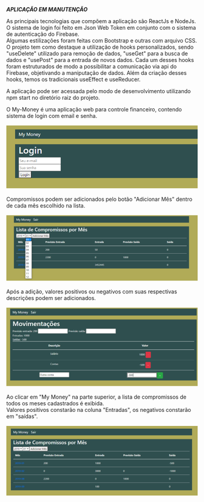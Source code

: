 ***APLICAÇÃO EM MANUTENÇÃO***<br/>

As principais tecnologias que compõem a aplicação são ReactJs e NodeJs. O sistema de login foi feito em Json Web Token em conjunto com o sistema de autenticação do Firebase.<br/> Algumas estilizações foram feitas com Bootstrap e outras com arquivo CSS. <br/>O projeto tem como destaque a utilização de hooks personalizados, sendo "useDelete" utilizado para remoção de dados, "useGet" para a busca de dados e "usePost" para a entrada de novos dados. Cada um desses hooks foram estruturados de modo a possibilitar a comunicação via api do Firebase, objetivando a maniputação de dados. Além da criação desses hooks, temos os tradicionais useEffect e useReducer. <br/>

A aplicação pode ser acessada pelo modo de desenvolvimento utilizando npm start no diretório raiz do projeto. 

O My-Money é uma aplicação web para controle financeiro, contendo sistema de login com email e senha. <br/><br/>
<img src="/src/Image/home.png"> <br/><br/>
Compromissos podem ser adicionados pelo botão "Adicionar Mês" dentro de cada mês escolhido na lista. <br/><br/>
<img src="/src/Image/adicionarMes.png"> <br/><br/>
Após a adição, valores positivos ou negativos com suas respectivas descrições podem ser adicionados. <br/><br/>
<img src="/src/Image/telaadicaodemes.png"> <br/><br/>
Ao clicar em "My Money" na parte superior, a lista de compromissos de todos os meses cadastrados é exibida.  <br/>
Valores positivos constarão na coluna "Entradas", os negativos constarão em "saídas".<br/><br/>
<img src="/src/Image/telaprincipal.png"> 





